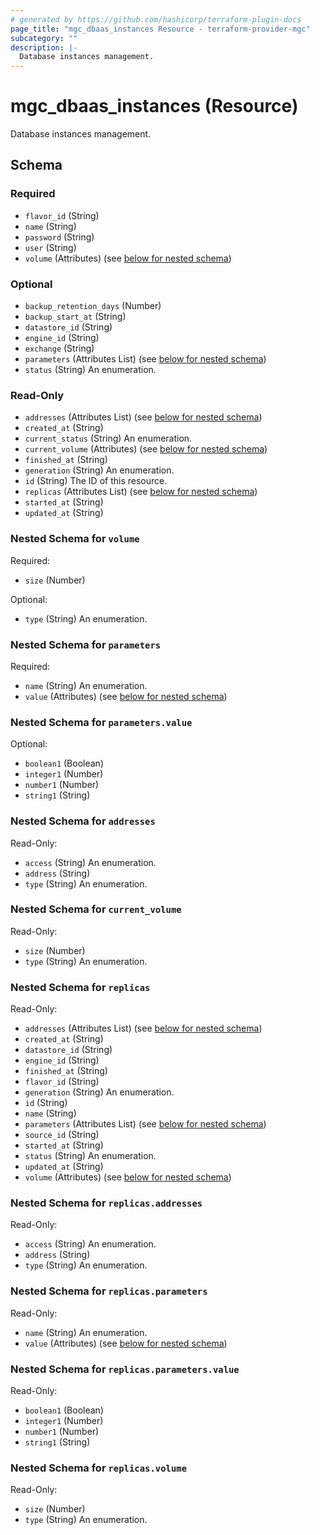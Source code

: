 ```yaml
---
# generated by https://github.com/hashicorp/terraform-plugin-docs
page_title: "mgc_dbaas_instances Resource - terraform-provider-mgc"
subcategory: ""
description: |-
  Database instances management.
---
```


# mgc_dbaas_instances (Resource)

Database instances management.



<!-- schema generated by tfplugindocs -->
## Schema

### Required

- `flavor_id` (String)
- `name` (String)
- `password` (String)
- `user` (String)
- `volume` (Attributes) (see [below for nested schema](#nestedatt--volume))

### Optional

- `backup_retention_days` (Number)
- `backup_start_at` (String)
- `datastore_id` (String)
- `engine_id` (String)
- `exchange` (String)
- `parameters` (Attributes List) (see [below for nested schema](#nestedatt--parameters))
- `status` (String) An enumeration.

### Read-Only

- `addresses` (Attributes List) (see [below for nested schema](#nestedatt--addresses))
- `created_at` (String)
- `current_status` (String) An enumeration.
- `current_volume` (Attributes) (see [below for nested schema](#nestedatt--current_volume))
- `finished_at` (String)
- `generation` (String) An enumeration.
- `id` (String) The ID of this resource.
- `replicas` (Attributes List) (see [below for nested schema](#nestedatt--replicas))
- `started_at` (String)
- `updated_at` (String)

<a id="nestedatt--volume"></a>
### Nested Schema for `volume`

Required:

- `size` (Number)

Optional:

- `type` (String) An enumeration.


<a id="nestedatt--parameters"></a>
### Nested Schema for `parameters`

Required:

- `name` (String) An enumeration.
- `value` (Attributes) (see [below for nested schema](#nestedatt--parameters--value))

<a id="nestedatt--parameters--value"></a>
### Nested Schema for `parameters.value`

Optional:

- `boolean1` (Boolean)
- `integer1` (Number)
- `number1` (Number)
- `string1` (String)



<a id="nestedatt--addresses"></a>
### Nested Schema for `addresses`

Read-Only:

- `access` (String) An enumeration.
- `address` (String)
- `type` (String) An enumeration.


<a id="nestedatt--current_volume"></a>
### Nested Schema for `current_volume`

Read-Only:

- `size` (Number)
- `type` (String) An enumeration.


<a id="nestedatt--replicas"></a>
### Nested Schema for `replicas`

Read-Only:

- `addresses` (Attributes List) (see [below for nested schema](#nestedatt--replicas--addresses))
- `created_at` (String)
- `datastore_id` (String)
- `engine_id` (String)
- `finished_at` (String)
- `flavor_id` (String)
- `generation` (String) An enumeration.
- `id` (String)
- `name` (String)
- `parameters` (Attributes List) (see [below for nested schema](#nestedatt--replicas--parameters))
- `source_id` (String)
- `started_at` (String)
- `status` (String) An enumeration.
- `updated_at` (String)
- `volume` (Attributes) (see [below for nested schema](#nestedatt--replicas--volume))

<a id="nestedatt--replicas--addresses"></a>
### Nested Schema for `replicas.addresses`

Read-Only:

- `access` (String) An enumeration.
- `address` (String)
- `type` (String) An enumeration.


<a id="nestedatt--replicas--parameters"></a>
### Nested Schema for `replicas.parameters`

Read-Only:

- `name` (String) An enumeration.
- `value` (Attributes) (see [below for nested schema](#nestedatt--replicas--parameters--value))

<a id="nestedatt--replicas--parameters--value"></a>
### Nested Schema for `replicas.parameters.value`

Read-Only:

- `boolean1` (Boolean)
- `integer1` (Number)
- `number1` (Number)
- `string1` (String)



<a id="nestedatt--replicas--volume"></a>
### Nested Schema for `replicas.volume`

Read-Only:

- `size` (Number)
- `type` (String) An enumeration.
